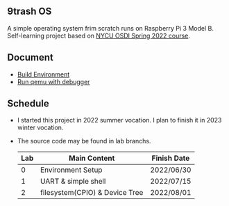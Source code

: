 9trash OS
---

A simple operating system frim scratch runs on Raspberry Pi 3 Model B.
Self-learning project based on [NYCU OSDI Spring 2022 course](https://oscapstone.github.io/).

## Document
- [Build Environment](document/environment.md)
- [Run qemu with debugger](document/debugger.md)

## Schedule
- I started this project in 2022 summer vocation. I plan to finish it in 2023 winter vocation.
- The source code may be found in lab branchs.

  | Lab | Main Content | Finish Date |
  | ---- | ---- | ---- | 
  | 0 | Environment Setup | 2022/06/30 |
  | 1 | UART & simple shell | 2022/07/15 |
  | 2 | filesystem(CPIO) & Device Tree | 2022/08/01 |